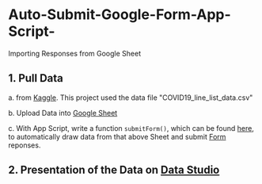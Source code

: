 # Auto-Submit-Google-Form-App-Script-
Importing Responses from Google Sheet

## 1. Pull Data 
a. from [Kaggle](https://www.kaggle.com/sudalairajkumar/novel-corona-virus-2019-dataset).
   This project used the data file "COVID19_line_list_data.csv"
  
b. Upload Data into [Google Sheet](https://docs.google.com/spreadsheets/d/1PwKVTGD7O-sVtFMVbY0PKvHMgBMMob-8DwF-HLyC1yw/edit?usp=sharing)

c. With App Script, write a function ```submitForm()```, which can be found [here](https://github.com/daqichen/Auto-Submit-Google-Form-App-Script-/blob/master/Code.gs), to automatically draw data from that above Sheet and submit [Form](https://docs.google.com/forms/d/e/1FAIpQLSd2IDGmjVwmM6F0cx9Xej2h_RZp_NQ5aLqkHYAmC45IMqNiEQ/viewform?usp=sf_link) reponses.

## 2. Presentation of the Data on [Data Studio](https://datastudio.google.com/reporting/1d8fee7a-61c0-4818-beea-f1dd0577076c)
